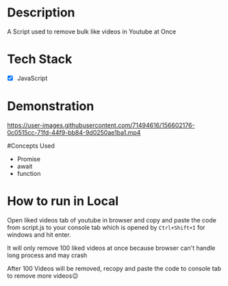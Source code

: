 # Description

A Script used to remove bulk like videos in Youtube at Once </br>

# Tech Stack

- [x] JavaScript

# Demonstration

https://user-images.githubusercontent.com/71494616/156602176-0c0515cc-71fd-44f9-bb84-9d0250ae1ba1.mp4

#Concepts Used
- Promise
- await
- function

# How to run in Local

Open liked videos tab of youtube in browser and copy and paste the code from script.js to your console tab which is opened by `Ctrl+Shift+I` for windows and hit enter.


It will only remove 100 liked videos at once because browser can't handle long process and may crash


After 100 Videos will be removed, recopy and paste the code to console tab to remove more videos😉



